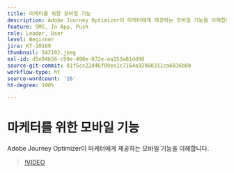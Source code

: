 ```yaml
---
title: 마케터를 위한 모바일 기능
description: Adobe Journey Optimizer이 마케터에게 제공하는 모바일 기능을 이해합니다.
feature: SMS, In App, Push
role: Leader, User
level: Beginner
jira: KT-10169
thumbnail: 342102.jpeg
exl-id: d5e04656-c99e-490e-872e-ea153a81dd98
source-git-commit: 81f5cc22d46f89ee1c7164a92988311ca6036b8b
workflow-type: ht
source-wordcount: '26'
ht-degree: 100%

---
```


# 마케터를 위한 모바일 기능

Adobe Journey Optimizer이 마케터에게 제공하는 모바일 기능을 이해합니다.

>[!VIDEO](https://video.tv.adobe.com/v/342102?quality=12&learn=on)
